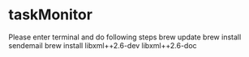 # taskMonitor

Please enter terminal and do following steps
brew update
brew install sendemail
brew install libxml++2.6-dev libxml++2.6-doc

